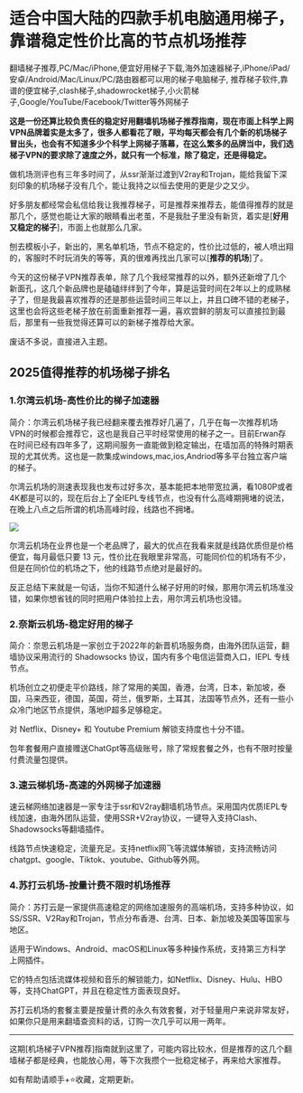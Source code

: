 # 适合中国大陆的四款手机电脑通用梯子，靠谱稳定性价比高的节点机场推荐
翻墙梯子推荐,PC/Mac/iPhone,便宜好用梯子下载,海外加速器梯子,iPhone/iPad/安卓/Android/Mac/Linux/PC/路由器都可以用的梯子电脑梯子, 推荐梯子软件,靠谱的便宜梯子,clash梯子,shadowrocket梯子,小火箭梯子,Google/YouTube/Facebook/Twitter等外网梯子

**这是一份还算比较负责任的稳定好用翻墙机场梯子推荐指南，现在市面上科学上网VPN品牌着实是太多了，很多人都看花了眼，平均每天都会有几个新的机场梯子冒出头，也会有不知道多少个科学上网梯子落幕，在这么繁多的品牌当中，我们选梯子VPN的要求除了速度之外，就只有一个标准，除了稳定，还是得稳定。**

做机场测评也有三年多时间了，从ssr渐渐过渡到V2ray和Trojan，能给我留下深刻印象的机场梯子没有几个，能让我持之以恒去使用的更是少之又少。

好多朋友都经常会私信给我让我推荐梯子，可是推荐来推荐去，能值得推荐的就是那几个，感觉也能让大家的眼睛看出老茧，不是我肚子里没有新货，着实是[**好用又稳定的梯子**]，市面上也就那么几家。

刨去模板小子，新出的，黑名单机场，节点不稳定的，性价比过低的，被人喷出翔的，客服时不时玩消失的等等，真的很难再找出几家可以[**推荐的机场**]了。

今天的这份梯子VPN推荐表单，除了几个我经常推荐的以外，额外还新增了几个新面孔，这几个新品牌也是磕磕绊绊到了今年，算是运营时间在2年以上的成熟梯子了，但是我最喜欢推荐的还是那些运营时间三年以上，并且口碑不错的老梯子，这里也会将这些老梯子放在前面重新推荐一遍，喜欢尝鲜的朋友可以直接拉到最后，那里有一些我觉得还算可以的新梯子推荐给大家。

废话不多说，直接进入主题。


## 2025值得推荐的机场梯子排名
### 1.尔湾云机场-高性价比的梯子加速器


简介：尔湾云机场梯子我已经翻来覆去推荐好几遍了，几乎在每一次推荐机场VPN的时候都会推荐它，这也是我自己平时经常使用的梯子之一。目前Erwan存在时间已经有四年多了，这期间服务一直能做到稳定输出，在墙加高的特殊时期表现的尤其优秀。这也是一款集成windows,mac,ios,Andriod等多平台独立客户端的梯子。

尔湾云机场的测速表现我也发布过好多次，基本能把本地带宽拉满，看1080P或者4K都是可以的，现在后台上了全IEPL专线节点，也没有什么高峰期拥堵的说法，在晚上八点之后所谓的机场高峰时段，线路也不拥堵。

![](https://www.cnvintage.org/assets/files/2025-02-22/1740199268-966151-d197b32d-a392-4b14-9bbc-b825bfdd89b7.png)

尔湾云机场在业界也是一个老品牌了，最大的优点在我看来就是线路优质但是价格便宜，每月最低只要 13 元，性价比在我眼里非常高，可能同价位的机场有不少，但是在同价位的机场之下，他的线路节点绝对是最好的。

反正总结下来就是一句话，当你不知道什么梯子好用的时候，那用尔湾云机场准没错，如果你想省钱的同时把用户体验拉上去，用尔湾云机场也没错。

### 2.奈斯云机场-稳定好用的梯子


简介：奈思云机场是一家创立于2022年的新晋机场服务商，由海外团队运营，翻墙协议采用流行的 Shadowsocks 协议，国内有多个电信运营商入口，IEPL 专线节点。

机场创立之初便走平价路线，除了常用的美国，香港，台湾，日本，新加坡，泰国，马来西亚，德国，英国，荷兰，俄罗斯，土耳其，法国等节点外，还有一些小众冷门地区节点提供，落地IP超多足够稳定。

对 Netflix、Disney+ 和 Youtube Premium 解锁支持度也十分不错。

包年套餐用户直接赠送ChatGpt等高级账号，除了常规套餐之外，也有不限时按量付费流量包提供。

### 3.速云梯机场-高速的外网梯子加速器


速云梯网络加速器是一家专注于ssr和V2ray翻墙机场节点。采用国内优质IEPL专线加速，由海外团队运营，使用SSR+V2ray协议，一键导入支持Clash、Shadowsocks等翻墙插件。

线路节点快速稳定，流量充足。支持netflix网飞等流媒体解锁，支持流畅访问chatgpt、google、Tiktok、youtube、Github等外网。

### 4.苏打云机场-按量计费不限时机场推荐


简介：苏打云是一家提供高速稳定的网络加速服务的高端机场，支持多种协议，如SS/SSR、V2Ray和Trojan，节点分布香港、台湾、日本、新加坡及美国等国家与地区。

适用于Windows、Android、macOS和Linux等多种操作系统，支持第三方科学上网插件。

它的特点包括流媒体视频和音乐的解锁能力，如Netflix、Disney、Hulu、HBO等，支持ChatGPT，并且在稳定性方面表现良好。

苏打云机场的套餐主要是按量计费的永久有效套餐，对于轻量用户来说非常友好，如果你只是用来翻墙查资料的话，订购一次几乎可以用一两年。

---

这期[机场梯子VPN推荐]指南就到这里了，可能内容比较水，但是推荐的这几个翻墙梯子都是经典，也能放心用，等下次我攒个一批稳定梯子，再来给大家推荐。

如有帮助请顺手+⭐收藏，定期更新。
